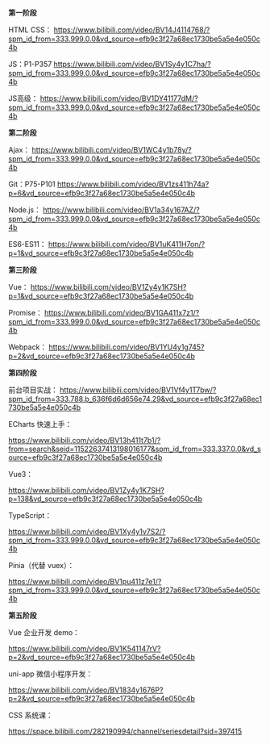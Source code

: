 **第一阶段**

HTML CSS：
https://www.bilibili.com/video/BV14J4114768/?spm_id_from=333.999.0.0&vd_source=efb9c3f27a68ec1730be5a5e4e050c4b



JS：P1-P357
https://www.bilibili.com/video/BV1Sy4y1C7ha/?spm_id_from=333.999.0.0&vd_source=efb9c3f27a68ec1730be5a5e4e050c4b



JS高级：
https://www.bilibili.com/video/BV1DY41177dM/?spm_id_from=333.999.0.0&vd_source=efb9c3f27a68ec1730be5a5e4e050c4b



**第二阶段**



Ajax：
https://www.bilibili.com/video/BV1WC4y1b78y/?spm_id_from=333.999.0.0&vd_source=efb9c3f27a68ec1730be5a5e4e050c4b



Git：P75-P101
https://www.bilibili.com/video/BV1zs411h74a?p=6&vd_source=efb9c3f27a68ec1730be5a5e4e050c4b



Node.js：
https://www.bilibili.com/video/BV1a34y167AZ/?spm_id_from=333.999.0.0&vd_source=efb9c3f27a68ec1730be5a5e4e050c4b



ES6-ES11：
https://www.bilibili.com/video/BV1uK411H7on/?p=1&vd_source=efb9c3f27a68ec1730be5a5e4e050c4b



**第三阶段**



Vue：
https://www.bilibili.com/video/BV1Zy4y1K7SH?p=1&vd_source=efb9c3f27a68ec1730be5a5e4e050c4b



Promise：
https://www.bilibili.com/video/BV1GA411x7z1/?spm_id_from=333.999.0.0&vd_source=efb9c3f27a68ec1730be5a5e4e050c4b



Webpack：
https://www.bilibili.com/video/BV1YU4y1g745?p=2&vd_source=efb9c3f27a68ec1730be5a5e4e050c4b



**第四阶段**



前台项目实战：
https://www.bilibili.com/video/BV1Vf4y1T7bw/?spm_id_from=333.788.b_636f6d6d656e74.29&vd_source=efb9c3f27a68ec1730be5a5e4e050c4b



ECharts 快速上手：

https://www.bilibili.com/video/BV13h411t7b1/?from=search&seid=11522637413198016177&spm_id_from=333.337.0.0&vd_source=efb9c3f27a68ec1730be5a5e4e050c4b



Vue3：

https://www.bilibili.com/video/BV1Zy4y1K7SH?p=138&vd_source=efb9c3f27a68ec1730be5a5e4e050c4b



TypeScript：

https://www.bilibili.com/video/BV1Xy4y1v7S2/?spm_id_from=333.999.0.0&vd_source=efb9c3f27a68ec1730be5a5e4e050c4b



Pinia（代替 vuex）：

https://www.bilibili.com/video/BV1pu411z7e1/?spm_id_from=333.999.0.0&vd_source=efb9c3f27a68ec1730be5a5e4e050c4b



**第五阶段**



Vue 企业开发 demo：

https://www.bilibili.com/video/BV1K541147rV?p=2&vd_source=efb9c3f27a68ec1730be5a5e4e050c4b



uni-app 微信小程序开发：

https://www.bilibili.com/video/BV1834y1676P?p=2&vd_source=efb9c3f27a68ec1730be5a5e4e050c4b



CSS 系统课：

https://space.bilibili.com/282190994/channel/seriesdetail?sid=397415



